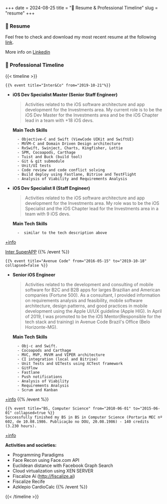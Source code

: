 +++
date = 2024-08-25
title = "👤 Resume & Professional Timeline"
slug = "resume"
+++

### 📄 Resume 
Feel free to check and download my most recent resume at the following [link][resume].

More info on [Linkedin](https://www.linkedin.com/in/anettodev/#experience)

### 🏁 Professional Timeline
{{< timeline >}}

    {{% event title="Inter&Co" from="2019-10-21"%}}
- **iOS Dev Specialist Master (Senior Staff Engineer)**
    > Activities related to the iOS software architecture and app development for the Investments area.
My current role is to be the iOS Dev Master for the Investments area and be the iOS Chapter lead in a team with +18 iOS devs.

    **Main Tech Skills**

        - Objective-C and Swift (ViewCode UIKit and SwiftUI)
        - MVVM-C and Domain Driven Design architecture
        - RxSwift, Swinject, Charts, Kingfisher, Lottie
        - SPM, Cocoapods, Carthage 
        - Tuist and Buck (build tool)
        - Git & git submodule
        - Unit/UI tests 
        - Code review and code conflict solving
        - Build deploy using Fastlane, Bitrise and TestFlight
        - Analysis of Viability and Requirements Analysis

- **iOS Dev Specialist II (Staff Engineer)**
    > Activities related to the iOS software architecture and app development for the Investments area.
My role was to be the iOS Specialist and the iOS Chapter lead for the Investments area in a team with 9 iOS devs.

    **Main Tech Skills**

        -  similar to the tech description above

[+info](https://us.inter.co/)

[Inter SuperAPP](https://apps.apple.com/br/app/banco-inter-conta-digital/id839711154Activities)
    {{% /event %}}

    {{% event title="Avenue Code" from="2016-05-15" to="2019-10-18" collapsed=false %}} 
- **Senior iOS Engineer**
    > Activities related to the development and consulting of mobile software for B2C and B2B apps for larges Brazilian and American companies (Fortune 500).
    > As a consultant, I provided information on requirements analysis and feasibility, mobile software architecture, design patterns, and good practices in mobile development using the Apple UI/UX guideline (Apple HIG).
    > In April of 2019, I was promoted to be the iOS Mentor(Responsible for the tech stack and training) in Avenue Code Brazil's Office (Belo Horizonte-MG).

    **Main Tech Skills**

        - Obj-c and Swift.
        - Cocoapods and Carthage
        - MVC, MVP, MVVM and VIPER architecture 
        - CI integration (local and Bitrise)
        - Unit Tests and UITests using XCTest framework
        - GitFlow
        - Fastlane
        - Push notifications
        - Analysis of Viability 
        - Requirements Analysis
        - Scrum and Kanban
[+info](https://www.avenuecode.com/)
    {{% /event %}}

    {{% event title="BS, Computer Science" from="2010-06-01" to="2015-06-01" collapsed=true %}}
    Successfully finished my BS in BS in Computer Science (Portaria MEC nº 602, de 10.08.1986. Publicação no DOU, 20.08.1986) - 140 credits (3.230 hours).
[+info](https://portal.unicap.br/w/ciencia-da-computacao#presencial/sobre)

**Activities and societies:**
- Programming Paradigms
- Face Recon using Face.com API 
- Euclidean distance with Facebook Graph Search
- Cloud virtualization using XEN SERVER
- Fiscalize Aí (http://fiscalize.ai)
- Fiscalize Recife
- Azklepio CardioCalc
    {{% /event %}}

{{< /timeline >}}

[resume]: https://drive.proton.me/urls/SVS9G15A8R#5wh96pxpj4y0